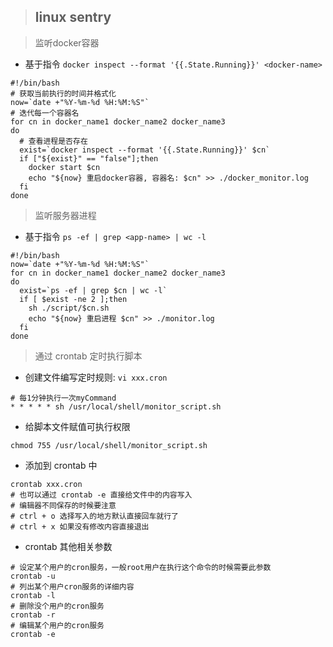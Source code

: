 > ## linux sentry

> 监听docker容器

* 基于指令 `docker inspect --format '{{.State.Running}}' <docker-name>` 

```shell
#!/bin/bash
# 获取当前执行的时间并格式化
now=`date +"%Y-%m-%d %H:%M:%S"`
# 迭代每一个容器名
for cn in docker_name1 docker_name2 docker_name3
do
  # 查看进程是否存在
  exist=`docker inspect --format '{{.State.Running}}' $cn`
  if ["${exist}" == "false"];then
    docker start $cn
	echo "${now} 重启docker容器, 容器名: $cn" >> ./docker_monitor.log
  fi
done
```

> 监听服务器进程

* 基于指令 `ps -ef | grep <app-name> | wc -l`

```shell
#!/bin/bash
now=`date +"%Y-%m-%d %H:%M:%S"`
for cn in docker_name1 docker_name2 docker_name3
do
  exist=`ps -ef | grep $cn | wc -l`
  if [ $exist -ne 2 ];then
    sh ./script/$cn.sh
    echo "${now} 重启进程 $cn" >> ./monitor.log
  fi
done
```

> 通过 crontab 定时执行脚本

* 创建文件编写定时规则: `vi xxx.cron`

```shell
# 每1分钟执行一次myCommand
* * * * * sh /usr/local/shell/monitor_script.sh
```

* 给脚本文件赋值可执行权限

```shell
chmod 755 /usr/local/shell/monitor_script.sh
```

* 添加到 crontab 中

```shell
crontab xxx.cron
# 也可以通过 crontab -e 直接给文件中的内容写入
# 编辑器不同保存的时候要注意
# ctrl + o 选择写入的地方默认直接回车就行了
# ctrl + x 如果没有修改内容直接退出
```

* crontab 其他相关参数

```shell
# 设定某个用户的cron服务，一般root用户在执行这个命令的时候需要此参数 
crontab -u
# 列出某个用户cron服务的详细内容
crontab -l
# 删除没个用户的cron服务
crontab -r
# 编辑某个用户的cron服务
crontab -e
```

